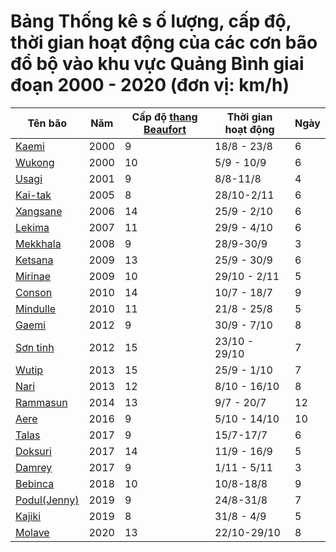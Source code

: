 # Bảng Thống kê s ố lượng, cấp độ, thời gian hoạt động của các cơn bão đổ bộ vào khu vực Quảng Bình giai đoạn 2000 - 2020 (đơn vị: km/h)

| Tên bão | Năm | Cấp độ [thang Beaufort](https://vi.wikipedia.org/wiki/Thang_s%E1%BB%A9c_gi%C3%B3_Beaufort) | Thời gian hoạt động |Ngày|
| ------- | --- | ------ | ------------------ |----|
|[Kaemi](https://zoom.earth/storms/kaemi-2000/#map=satellite-hd)|2000|9|18/8 - 23/8|6
|[Wukong](https://zoom.earth/storms/wukong-2000/#map=satellite-hd)|2000|10|5/9 - 10/9|6|
|[Usagi](https://zoom.earth/storms/usagi-2001/#map=satellite-hd)| 2001|9|8/8-11/8|4|
|[Kai-tak](https://zoom.earth/storms/kai-tak-2005/#map=satellite-hd)|2005|8|28/10-2/11|6|
| [Xangsane](https://zoom.earth/storms/xangsane-2006/#map=satellite-hd) | 2006 | 14 | 25/9 - 2/10 |6|
|[Lekima](https://zoom.earth/storms/lekima-2007/#map=satellite-hd)|2007|11|29/9 - 4/10|6|
|[Mekkhala](https://zoom.earth/storms/mekkhala-2008/#map=satellite-hd)| 2008|9|28/9-30/9|3|
| [Ketsana](https://zoom.earth/storms/ketsana-2009/#map=satellite-hd) | 2009 | 13 | 25/9 - 30/9 |6|
| [Mirinae](https://zoom.earth/storms/mirinae-2009/#map=satellite-hd) | 2009 | 10 | 29/10 - 2/11 |5|
|[Conson](https://zoom.earth/storms/conson-2010/#map=satellite-hd)|2010|14|10/7 - 18/7|9|
|[Mindulle](https://zoom.earth/storms/mindulle-2010/#map=satellite-hd)|2010|11|21/8 - 25/8|5|
|[Gaemi](https://zoom.earth/storms/gaemi-2012/#map=satellite-hd)| 2012| 9|30/9 - 7/10|8|
|[Sơn tinh](https://zoom.earth/storms/son-tinh-2012/#map=satellite-hd)|2012|15|23/10 - 29/10|7|
| [Wutip](https://zoom.earth/storms/wutip-2013/#map=satellite-hd) | 2013 | 15 | 25/9 - 1/10 |7|
| [Nari](https://zoom.earth/storms/nari-2013/#map=satellite-hd) | 2013 | 12 | 8/10 - 16/10 |8|
| [Rammasun](https://zoom.earth/maps/satellite-hd/#view=16.55,110.97,6z/date=2014-07-09,pm) | 2014 | 13 | 9/7 - 20/7 |12|
| [Aere](https://zoom.earth/storms/aere-2016/#map=satellite-hd) | 2016 | 9 | 5/10 - 14/10 |10|
|[Talas](https://zoom.earth/storms/talas-2017/#map=satellite-hd)|2017|9|15/7-17/7|6|
| [Doksuri](https://zoom.earth/storms/doksuri-2017/#map=satellite-hd) | 2017 | 14| 11/9 - 16/9 |5|
|[Damrey](https://zoom.earth/storms/damrey-2017/#map=satellite-hd)| 2017|9|1/11 - 5/11|3|
|[Bebinca](https://zoom.earth/storms/bebinca-2018/#map=satellite-hd)|2018|10|10/8-18/8|9|
|[Podul(Jenny)](https://zoom.earth/storms/kajiki-2019/#map=satellite-hd)|2019|9|24/8-31/8|7|
|[Kajiki](https://zoom.earth/storms/kajiki-2019/#map=satellite-hd)|2019|8|31/8 - 4/9|5|
|[Molave](https://zoom.earth/storms/molave-2020/#map=satellite-hd) |2020|13|22/10-29/10|8|
